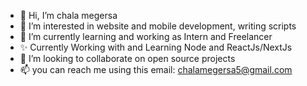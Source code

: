- 👋 Hi, I’m chala megersa
- 👀 I’m interested in website and mobile development, writing scripts
- 🌱 I’m currently learning and working as Intern and Freelancer
- ✨ Currently Working with and Learning Node and ReactJs/NextJs
- 💞️ I’m looking to collaborate on open source projects
- 📫 you can reach me using this email: chalamegersa5@gmail.com

<!---
chalameg/chalameg is a ✨ special ✨ repository because its `README.md` (this file) appears on your GitHub profile.
You can click the Preview link to take a look at your changes.
--->

